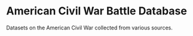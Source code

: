 # American Civil War Battle Database

Datasets on the American Civil War collected from various sources.
